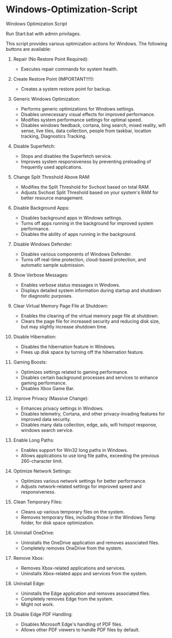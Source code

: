 # Windows-Optimization-Script
Windows Optimization Script

Run Start.bat with admin privilages.

This script provides various optimization actions for Windows. The following buttons are available:

1. Repair (No Restore Point Required):
   - Executes repair commands for system health.

2. Create Restore Point (IMPORTANT!!!!):
   - Creates a system restore point for backup.

3. Generic Windows Optimization:
   - Performs generic optimizations for Windows settings.
   - Disables unnecessary visual effects for improved performance.
   - Modifies system performance settings for optimal speed.
   - Disables windows feedback, cortana, bing search, mixed reality, wifi sense, live tiles, data collection, people from taskbar, location tracking, Diagnostics Tracking.

4. Disable Superfetch:
   - Stops and disables the Superfetch service.
   - Improves system responsiveness by preventing preloading of frequently used applications.

5. Change Split Threshold Above RAM:
   - Modifies the Split Threshold for Svchost based on total RAM.
   - Adjusts Svchost Split Threshold based on your system's RAM for better resource management.

6. Disable Background Apps:
   - Disables background apps in Windows settings.
   - Turns off apps running in the background for improved system performance.
   - Disables the ability of apps running in the background.

7. Disable Windows Defender:
   - Disables various components of Windows Defender.
   - Turns off real-time protection, cloud-based protection, and automatic sample submission.

8. Show Verbose Messages:
   - Enables verbose status messages in Windows.
   - Displays detailed system information during startup and shutdown for diagnostic purposes.

9. Clear Virtual Memory Page File at Shutdown:
   - Enables the clearing of the virtual memory page file at shutdown.
   - Clears the page file for increased security and reducing disk size, but may slightly increase shutdown time.

10. Disable Hibernation:
    - Disables the hibernation feature in Windows.
    - Frees up disk space by turning off the hibernation feature.

11. Gaming Boosts:
    - Optimizes settings related to gaming performance.
    - Disables certain background processes and services to enhance gaming performance.
	- Disables Xbox Game Bar.

12. Improve Privacy (Massive Change):
    - Enhances privacy settings in Windows.
    - Disables telemetry, Cortana, and other privacy-invading features for improved data security.
	- Disables many data collection, edge, ads, wifi hotspot response, windows search service.

13. Enable Long Paths:
    - Enables support for Win32 long paths in Windows.
    - Allows applications to use long file paths, exceeding the previous 260-character limit.

14. Optimize Network Settings:
    - Optimizes various network settings for better performance.
    - Adjusts network-related settings for improved speed and responsiveness.

15. Clean Temporary Files:
    - Cleans up various temporary files on the system.
    - Removes temporary files, including those in the Windows Temp folder, for disk space optimization.

16. Uninstall OneDrive:
    - Uninstalls the OneDrive application and removes associated files.
    - Completely removes OneDrive from the system.

17. Remove Xbox:
    - Removes Xbox-related applications and services.
    - Uninstalls Xbox-related apps and services from the system.

18. Uninstall Edge:
    - Uninstalls the Edge application and removes associated files.
    - Completely removes Edge from the system.
	- Might not work.
	
19. Disable Edge PDF Handling:
    - Disables Microsoft Edge's handling of PDF files.
    - Allows other PDF viewers to handle PDF files by default.
